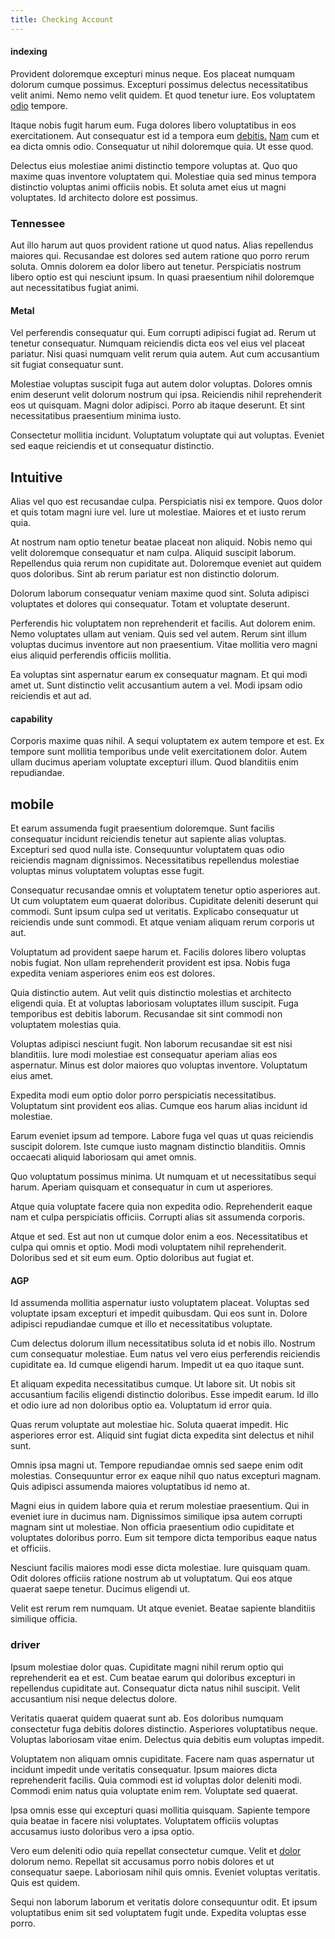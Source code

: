 ```yaml
---
title: Checking Account
---
```


#### indexing

Provident doloremque excepturi minus neque. Eos placeat numquam dolorum cumque possimus. Excepturi possimus delectus necessitatibus velit animi. Nemo nemo velit quidem. Et quod tenetur iure. Eos voluptatem [odio](/facere/adipisci/quantifying_tasty_rubber_pants.md) tempore.

Itaque nobis fugit harum eum. Fuga dolores libero voluptatibus in eos exercitationem. Aut consequatur est id a tempora eum [debitis.](/dolore/nemo/home_loan_account_generic_metal_ball.md) [Nam](/eos/est/ut/netherlands_antilles.md) cum et ea dicta omnis odio. Consequatur ut nihil doloremque quia. Ut esse quod.

Delectus eius molestiae animi distinctio tempore voluptas at. Quo quo maxime quas inventore voluptatem qui. Molestiae quia sed minus tempora distinctio voluptas animi officiis nobis. Et soluta amet eius ut magni voluptates. Id architecto dolore est possimus.

### Tennessee

Aut illo harum aut quos provident ratione ut quod natus. Alias repellendus maiores qui. Recusandae est dolores sed autem ratione quo porro rerum soluta. Omnis dolorem ea dolor libero aut tenetur. Perspiciatis nostrum libero optio est qui nesciunt ipsum. In quasi praesentium nihil doloremque aut necessitatibus fugiat animi.

#### Metal

Vel perferendis consequatur qui. Eum corrupti adipisci fugiat ad. Rerum ut tenetur consequatur. Numquam reiciendis dicta eos vel eius vel placeat pariatur. Nisi quasi numquam velit rerum quia autem. Aut cum accusantium sit fugiat consequatur sunt.

Molestiae voluptas suscipit fuga aut autem dolor voluptas. Dolores omnis enim deserunt velit dolorum nostrum qui ipsa. Reiciendis nihil reprehenderit eos ut quisquam. Magni dolor adipisci. Porro ab itaque deserunt. Et sint necessitatibus praesentium minima iusto.

Consectetur mollitia incidunt. Voluptatum voluptate qui aut voluptas. Eveniet sed eaque reiciendis et ut consequatur distinctio.

## Intuitive

Alias vel quo est recusandae culpa. Perspiciatis nisi ex tempore. Quos dolor et quis totam magni iure vel. Iure ut molestiae. Maiores et et iusto rerum quia.

At nostrum nam optio tenetur beatae placeat non aliquid. Nobis nemo qui velit doloremque consequatur et nam culpa. Aliquid suscipit laborum. Repellendus quia rerum non cupiditate aut. Doloremque eveniet aut quidem quos doloribus. Sint ab rerum pariatur est non distinctio dolorum.

Dolorum laborum consequatur veniam maxime quod sint. Soluta adipisci voluptates et dolores qui consequatur. Totam et voluptate deserunt.

Perferendis hic voluptatem non reprehenderit et facilis. Aut dolorem enim. Nemo voluptates ullam aut veniam. Quis sed vel autem. Rerum sint illum voluptas ducimus inventore aut non praesentium. Vitae mollitia vero magni eius aliquid perferendis officiis mollitia.

Ea voluptas sint aspernatur earum ex consequatur magnam. Et qui modi amet ut. Sunt distinctio velit accusantium autem a vel. Modi ipsam odio reiciendis et aut ad.

#### capability

Corporis maxime quas nihil. A sequi voluptatem ex autem tempore et est. Ex tempore sunt mollitia temporibus unde velit exercitationem dolor. Autem ullam ducimus aperiam voluptate excepturi illum. Quod blanditiis enim repudiandae.

## mobile

Et earum assumenda fugit praesentium doloremque. Sunt facilis consequatur incidunt reiciendis tenetur aut sapiente alias voluptas. Excepturi sed quod nulla iste. Consequuntur voluptatem quas odio reiciendis magnam dignissimos. Necessitatibus repellendus molestiae voluptas minus voluptatem voluptas esse fugit.

Consequatur recusandae omnis et voluptatem tenetur optio asperiores aut. Ut cum voluptatem eum quaerat doloribus. Cupiditate deleniti deserunt qui commodi. Sunt ipsum culpa sed ut veritatis. Explicabo consequatur ut reiciendis unde sunt commodi. Et atque veniam aliquam rerum corporis ut aut.

Voluptatum ad provident saepe harum et. Facilis dolores libero voluptas nobis fugiat. Non ullam reprehenderit provident est ipsa. Nobis fuga expedita veniam asperiores enim eos est dolores.

Quia distinctio autem. Aut velit quis distinctio molestias et architecto eligendi quia. Et at voluptas laboriosam voluptates illum suscipit. Fuga temporibus est debitis laborum. Recusandae sit sint commodi non voluptatem molestias quia.

Voluptas adipisci nesciunt fugit. Non laborum recusandae sit est nisi blanditiis. Iure modi molestiae est consequatur aperiam alias eos aspernatur. Minus est dolor maiores quo voluptas inventore. Voluptatum eius amet.

Expedita modi eum optio dolor porro perspiciatis necessitatibus. Voluptatum sint provident eos alias. Cumque eos harum alias incidunt id molestiae.

Earum eveniet ipsum ad tempore. Labore fuga vel quas ut quas reiciendis suscipit dolorem. Iste cumque iusto magnam distinctio blanditiis. Omnis occaecati aliquid laboriosam qui amet omnis.

Quo voluptatum possimus minima. Ut numquam et ut necessitatibus sequi harum. Aperiam quisquam et consequatur in cum ut asperiores.

Atque quia voluptate facere quia non expedita odio. Reprehenderit eaque nam et culpa perspiciatis officiis. Corrupti alias sit assumenda corporis.

Atque et sed. Est aut non ut cumque dolor enim a eos. Necessitatibus et culpa qui omnis et optio. Modi modi voluptatem nihil reprehenderit. Doloribus sed et sit eum eum. Optio doloribus aut fugiat et.

#### AGP

Id assumenda mollitia aspernatur iusto voluptatem placeat. Voluptas sed voluptate ipsam excepturi et impedit quibusdam. Qui eos sunt in. Dolore adipisci repudiandae cumque et illo et necessitatibus voluptate.

Cum delectus dolorum illum necessitatibus soluta id et nobis illo. Nostrum cum consequatur molestiae. Eum natus vel vero eius perferendis reiciendis cupiditate ea. Id cumque eligendi harum. Impedit ut ea quo itaque sunt.

Et aliquam expedita necessitatibus cumque. Ut labore sit. Ut nobis sit accusantium facilis eligendi distinctio doloribus. Esse impedit earum. Id illo et odio iure ad non doloribus optio ea. Voluptatum id error quia.

Quas rerum voluptate aut molestiae hic. Soluta quaerat impedit. Hic asperiores error est. Aliquid sint fugiat dicta expedita sint delectus et nihil sunt.

Omnis ipsa magni ut. Tempore repudiandae omnis sed saepe enim odit molestias. Consequuntur error ex eaque nihil quo natus excepturi magnam. Quis adipisci assumenda maiores voluptatibus id nemo at.

Magni eius in quidem labore quia et rerum molestiae praesentium. Qui in eveniet iure in ducimus nam. Dignissimos similique ipsa autem corrupti magnam sint ut molestiae. Non officia praesentium odio cupiditate et voluptates doloribus porro. Eum sit tempore dicta temporibus eaque natus et officiis.

Nesciunt facilis maiores modi esse dicta molestiae. Iure quisquam quam. Odit dolores officiis ratione nostrum ab ut voluptatum. Qui eos atque quaerat saepe tenetur. Ducimus eligendi ut.

Velit est rerum rem numquam. Ut atque eveniet. Beatae sapiente blanditiis similique officia.

### driver

Ipsum molestiae dolor quas. Cupiditate magni nihil rerum optio qui reprehenderit ea et est. Cum beatae earum qui doloribus excepturi in repellendus cupiditate aut. Consequatur dicta natus nihil suscipit. Velit accusantium nisi neque delectus dolore.

Veritatis quaerat quidem quaerat sunt ab. Eos doloribus numquam consectetur fuga debitis dolores distinctio. Asperiores voluptatibus neque. Voluptas laboriosam vitae enim. Delectus quia debitis eum voluptas impedit.

Voluptatem non aliquam omnis cupiditate. Facere nam quas aspernatur ut incidunt impedit unde veritatis consequatur. Ipsum maiores dicta reprehenderit facilis. Quia commodi est id voluptas dolor deleniti modi. Commodi enim natus quia voluptate enim rem. Voluptate sed quaerat.

Ipsa omnis esse qui excepturi quasi mollitia quisquam. Sapiente tempore quia beatae in facere nisi voluptates. Voluptatem officiis voluptas accusamus iusto doloribus vero a ipsa optio.

Vero eum deleniti odio quia repellat consectetur cumque. Velit et [dolor](/facere/temporibus/adipisci/praesentium/hacking_generating.md) dolorum nemo. Repellat sit accusamus porro nobis dolores et ut consequatur saepe. Laboriosam nihil quis omnis. Eveniet voluptas veritatis. Quis est quidem.

Sequi non laborum laborum et veritatis dolore consequuntur odit. Et ipsum voluptatibus enim sit sed voluptatem fugit unde. Expedita voluptas esse porro.
